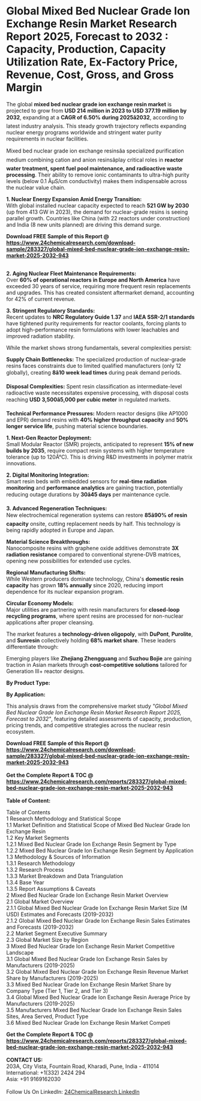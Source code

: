 <h1>Global Mixed Bed Nuclear Grade Ion Exchange Resin Market Research Report 2025, Forecast to 2032 : Capacity, Production, Capacity Utilization Rate, Ex-Factory Price, Revenue, Cost, Gross, and Gross Margin</h1><p>The global <strong>mixed bed nuclear grade ion exchange resin market</strong> is projected to grow from <strong>USD 214 million in 2023 to USD 377.19 million by 2032</strong>, expanding at a <strong>CAGR of 6.50% during 2025â2032</strong>, according to latest industry analysis. This steady growth trajectory reflects expanding nuclear energy programs worldwide and stringent water purity requirements in nuclear facilities.</p><p>Mixed bed nuclear grade ion exchange resinsâa specialized purification medium combining cation and anion resinsâplay critical roles in <strong>reactor water treatment, spent fuel pool maintenance, and radioactive waste processing</strong>. Their ability to remove ionic contaminants to ultra-high purity levels (below 0.1 ÂµS/cm conductivity) makes them indispensable across the nuclear value chain.</p><p><strong>1. Nuclear Energy Expansion Amid Energy Transition:</strong><br>
With global installed nuclear capacity expected to reach <strong>521 GW by 2030</strong> (up from 413 GW in 2023), the demand for nuclear-grade resins is seeing parallel growth. Countries like China (with 22 reactors under construction) and India (8 new units planned) are driving this demand surge.</p><div><b>Download FREE Sample of this Report @ 
            <a href="https://www.24chemicalresearch.com/download-sample/283327/global-mixed-bed-nuclear-grade-ion-exchange-resin-market-2025-2032-943">
            https://www.24chemicalresearch.com/download-sample/283327/global-mixed-bed-nuclear-grade-ion-exchange-resin-market-2025-2032-943</a></b></div><br><p><strong>2. Aging Nuclear Fleet Maintenance Requirements:</strong><br>
Over <strong>60% of operational reactors in Europe and North America</strong> have exceeded 30 years of service, requiring more frequent resin replacements and upgrades. This has created consistent aftermarket demand, accounting for 42% of current revenue.</p><p><strong>3. Stringent Regulatory Standards:</strong><br>
Recent updates to <strong>NRC Regulatory Guide 1.37</strong> and <strong>IAEA SSR-2/1 standards</strong> have tightened purity requirements for reactor coolants, forcing plants to adopt high-performance resin formulations with lower leachables and improved radiation stability.</p><p>While the market shows strong fundamentals, several complexities persist:</p><p><strong>Supply Chain Bottlenecks:</strong> The specialized production of nuclear-grade resins faces constraints due to limited qualified manufacturers (only 12 globally), creating <strong>8â10 week lead times</strong> during peak demand periods.</p><p><strong>Disposal Complexities:</strong> Spent resin classification as intermediate-level radioactive waste necessitates expensive processing, with disposal costs reaching <strong>USD 3,500â5,000 per cubic meter</strong> in regulated markets.</p><p><strong>Technical Performance Pressures:</strong> Modern reactor designs (like AP1000 and EPR) demand resins with <strong>40% higher throughput capacity</strong> and <strong>50% longer service life</strong>, pushing material science boundaries.</p><p><strong>1. Next-Gen Reactor Deployment:</strong><br>
Small Modular Reactor (SMR) projects, anticipated to represent <strong>15% of new builds by 2035</strong>, require compact resin systems with higher temperature tolerance (up to 120Â°C). This is driving R&amp;D investments in polymer matrix innovations.</p><p><strong>2. Digital Monitoring Integration:</strong><br>
Smart resin beds with embedded sensors for <strong>real-time radiation monitoring</strong> and <strong>performance analytics</strong> are gaining traction, potentially reducing outage durations by <strong>30â45 days</strong> per maintenance cycle.</p><p><strong>3. Advanced Regeneration Techniques:</strong><br>
New electrochemical regeneration systems can restore <strong>85â90% of resin capacity</strong> onsite, cutting replacement needs by half. This technology is being rapidly adopted in Europe and Japan.</p><p><strong>Material Science Breakthroughs:</strong><br>
    Nanocomposite resins with graphene oxide additives demonstrate <strong>3X radiation resistance</strong> compared to conventional styrene-DVB matrices, opening new possibilities for extended use cycles.</p><p><strong>Regional Manufacturing Shifts:</strong><br>
    While Western producers dominate technology, China's <strong>domestic resin capacity</strong> has grown <strong>18% annually</strong> since 2020, reducing import dependence for its nuclear expansion program.</p><p><strong>Circular Economy Models:</strong><br>
    Major utilities are partnering with resin manufacturers for <strong>closed-loop recycling programs</strong>, where spent resins are processed for non-nuclear applications after proper cleansing.</p><p>The market features a <strong>technology-driven oligopoly</strong>, with <strong>DuPont</strong>, <strong>Purolite</strong>, and <strong>Sunresin</strong> collectively holding <strong>68% market share</strong>. These leaders differentiate through:</p><p>Emerging players like <strong>Zhejiang Zhengguang</strong> and <strong>Suzhou Bojie</strong> are gaining traction in Asian markets through <strong>cost-competitive solutions</strong> tailored for Generation III+ reactor designs.</p><p><strong>By Product Type:</strong></p><p><strong>By Application:</strong></p><p>This analysis draws from the comprehensive market study <em>"Global Mixed Bed Nuclear Grade Ion Exchange Resin Market Research Report 2025, Forecast to 2032"</em>, featuring detailed assessments of capacity, production, pricing trends, and competitive strategies across the nuclear resin ecosystem.</p><div><b>Download FREE Sample of this Report @ 
            <a href="https://www.24chemicalresearch.com/download-sample/283327/global-mixed-bed-nuclear-grade-ion-exchange-resin-market-2025-2032-943">
            https://www.24chemicalresearch.com/download-sample/283327/global-mixed-bed-nuclear-grade-ion-exchange-resin-market-2025-2032-943</a></b></div><br><div><b>Get the Complete Report & TOC @ 
            <a href="https://www.24chemicalresearch.com/reports/283327/global-mixed-bed-nuclear-grade-ion-exchange-resin-market-2025-2032-943">
            https://www.24chemicalresearch.com/reports/283327/global-mixed-bed-nuclear-grade-ion-exchange-resin-market-2025-2032-943</a></b></div><br>
            <b>Table of Content:</b><p>Table of Contents<br />
1 Research Methodology and Statistical Scope<br />
1.1 Market Definition and Statistical Scope of Mixed Bed Nuclear Grade Ion Exchange Resin<br />
1.2 Key Market Segments<br />
1.2.1 Mixed Bed Nuclear Grade Ion Exchange Resin Segment by Type<br />
1.2.2 Mixed Bed Nuclear Grade Ion Exchange Resin Segment by Application<br />
1.3 Methodology & Sources of Information<br />
1.3.1 Research Methodology<br />
1.3.2 Research Process<br />
1.3.3 Market Breakdown and Data Triangulation<br />
1.3.4 Base Year<br />
1.3.5 Report Assumptions & Caveats<br />
2 Mixed Bed Nuclear Grade Ion Exchange Resin Market Overview<br />
2.1 Global Market Overview<br />
2.1.1 Global Mixed Bed Nuclear Grade Ion Exchange Resin Market Size (M USD) Estimates and Forecasts (2019-2032)<br />
2.1.2 Global Mixed Bed Nuclear Grade Ion Exchange Resin Sales Estimates and Forecasts (2019-2032)<br />
2.2 Market Segment Executive Summary<br />
2.3 Global Market Size by Region<br />
3 Mixed Bed Nuclear Grade Ion Exchange Resin Market Competitive Landscape<br />
3.1 Global Mixed Bed Nuclear Grade Ion Exchange Resin Sales by Manufacturers (2019-2025)<br />
3.2 Global Mixed Bed Nuclear Grade Ion Exchange Resin Revenue Market Share by Manufacturers (2019-2025)<br />
3.3 Mixed Bed Nuclear Grade Ion Exchange Resin Market Share by Company Type (Tier 1, Tier 2, and Tier 3)<br />
3.4 Global Mixed Bed Nuclear Grade Ion Exchange Resin Average Price by Manufacturers (2019-2025)<br />
3.5 Manufacturers Mixed Bed Nuclear Grade Ion Exchange Resin Sales Sites, Area Served, Product Type<br />
3.6 Mixed Bed Nuclear Grade Ion Exchange Resin Market Competi</p><div><b>Get the Complete Report & TOC @ 
            <a href="https://www.24chemicalresearch.com/reports/283327/global-mixed-bed-nuclear-grade-ion-exchange-resin-market-2025-2032-943">
            https://www.24chemicalresearch.com/reports/283327/global-mixed-bed-nuclear-grade-ion-exchange-resin-market-2025-2032-943</a></b></div><br><b>CONTACT US:</b><br>
            203A, City Vista, Fountain Road, Kharadi, Pune, India - 411014<br>
            International: +1(332) 2424 294<br>
            Asia: +91 9169162030 <br><br>
            Follow Us On LinkedIn: <a href="https://www.linkedin.com/company/24chemicalresearch/">24ChemicalResearch LinkedIn</a>